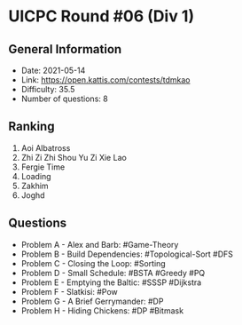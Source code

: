 # UICPC Round #06 (Div 1)
## General Information
- Date: 2021-05-14
- Link: https://open.kattis.com/contests/tdmkao
- Difficulty: 35.5
- Number of questions: 8
## Ranking
1. Aoi Albatross
2. Zhi Zi Zhi Shou Yu Zi Xie Lao
3. Fergie Time
4. Loading
5. Zakhim
6. Joghd
## Questions
- Problem A - Alex and Barb: #Game-Theory
- Problem B - Build Dependencies: #Topological-Sort #DFS
- Problem C - Closing the Loop: #Sorting
- Problem D - Small Schedule: #BSTA #Greedy #PQ
- Problem E - Emptying the Baltic: #SSSP #Dijkstra
- Problem F - Slatkisi: #Pow
- Problem G - A Brief Gerrymander: #DP
- Problem H - Hiding Chickens: #DP #Bitmask
